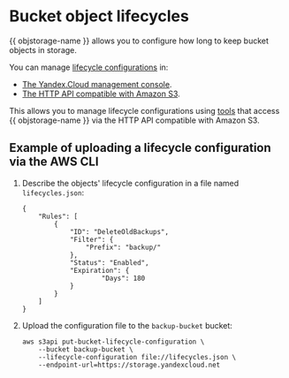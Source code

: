 # Bucket object lifecycles

{{ objstorage-name }} allows you to configure how long to keep bucket objects in storage.

You can manage [lifecycle configurations](configuration.md) in:

- [The Yandex.Cloud management console](setup.md).
- [The HTTP API compatible with Amazon S3](../s3/index.md).

This allows you to manage lifecycle configurations using [tools](../instruments/index.md) that access {{ objstorage-name }} via the HTTP API compatible with Amazon S3.

## Example of uploading a lifecycle configuration via the AWS CLI

1. Describe the objects' lifecycle configuration in a file named `lifecycles.json`:

    ```
    {
        "Rules": [
            {
                "ID": "DeleteOldBackups",
                "Filter": {
                    "Prefix": "backup/"
                },
                "Status": "Enabled",
                "Expiration": {
                        "Days": 180
                }
            }
        ]
    }
    ```

2. Upload the configuration file to the `backup-bucket` bucket:

    ```
    aws s3api put-bucket-lifecycle-configuration \
        --bucket backup-bucket \
        --lifecycle-configuration file://lifecycles.json \
        --endpoint-url=https://storage.yandexcloud.net
    ```

